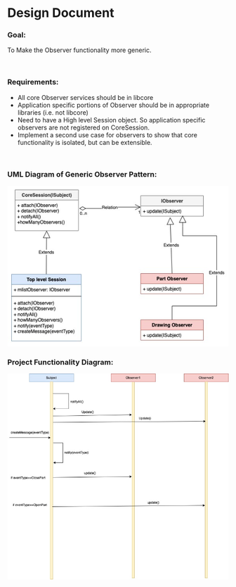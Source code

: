 # Design Document

### Goal:
 To Make the Observer functionality more generic.

<br>

### Requirements:
- All core Observer services should be in libcore 
- Application specific portions of Observer should be in appropriate libraries (i.e. not libcore) 
- Need to have a High level Session object. So application specific observers are not registered on CoreSession.
- Implement a second use case for observers to show that core functionality is isolated, but can be extensible. 

<br>

### UML Diagram of Generic Observer Pattern:
![](designdocumentresources/uml.jpeg)

### Project Functionality Diagram:
![](designdocumentresources/Project.jpeg)
